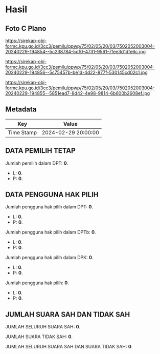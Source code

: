 # Hasil

## Foto C Plano

https://sirekap-obj-formc.kpu.go.id/3cc3/pemilu/ppwp/75/02/05/20/03/7502052003004-20240229-194854--5c238784-5df0-4731-9561-7fee3d1dfe6c.jpg

https://sirekap-obj-formc.kpu.go.id/3cc3/pemilu/ppwp/75/02/05/20/03/7502052003004-20240229-194856--5c75457b-be1d-4d22-877f-530145cd02c1.jpg

https://sirekap-obj-formc.kpu.go.id/3cc3/pemilu/ppwp/75/02/05/20/03/7502052003004-20240229-194855--5851ead7-8d42-4e98-9814-6b600b2608ef.jpg


## Metadata

| Key        | Value               |
| ---------- | ------------------- |
| Time Stamp | 2024-02-29 20:00:00 |


## DATA PEMILIH TETAP

Jumlah pemilih dalam DPT: **0**.
 * L: **0**.
 * P: **0**.

## DATA PENGGUNA HAK PILIH

Jumlah pengguna hak pilih dalam DPT: **0**.
 * L: **0**.
 * P: **0**.

Jumlah pengguna hak pilih dalam DPTb: **0**.
 * L: **0**.
 * P: **0**.

Jumlah pengguna hak pilih dalam DPK: **0**.
 * L: **0**.
 * P: **0**.

Jumlah pengguna hak pilih: **0**.
 * L: **0**.
 * P: **0**.

## JUMLAH SUARA SAH DAN TIDAK SAH

JUMLAH SELURUH SUARA SAH: **0**.

JUMLAH SUARA TIDAK SAH: **0**.

JUMLAH SELURUH SUARA SAH DAN SUARA TIDAK SAH: **0**.


